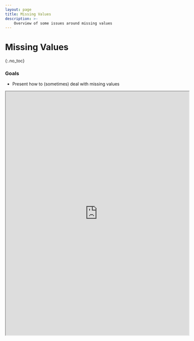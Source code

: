 ```yaml
---
layout: page
title: Missing Values
description: >-
    Overview of some issues around missing values
---
```


# Missing Values
{:.no_toc}

### Goals
* Present how to (sometimes) deal with missing values 

<iframe src="https://www.wolframcloud.com/obj/horaciotmc/Published/01.03_DataTypes.nb?_embed=iframe" width="600" height="800"></iframe>
